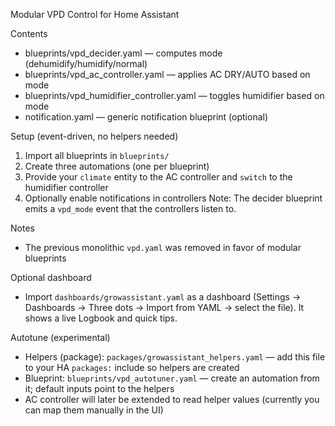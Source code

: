 Modular VPD Control for Home Assistant

Contents
- blueprints/vpd_decider.yaml — computes mode (dehumidify/humidify/normal)
- blueprints/vpd_ac_controller.yaml — applies AC DRY/AUTO based on mode
- blueprints/vpd_humidifier_controller.yaml — toggles humidifier based on mode
- notification.yaml — generic notification blueprint (optional)

Setup (event-driven, no helpers needed)
1. Import all blueprints in `blueprints/`
2. Create three automations (one per blueprint)
3. Provide your `climate` entity to the AC controller and `switch` to the humidifier controller
4. Optionally enable notifications in controllers
Note: The decider blueprint emits a `vpd_mode` event that the controllers listen to.

Notes
- The previous monolithic `vpd.yaml` was removed in favor of modular blueprints

Optional dashboard
- Import `dashboards/growassistant.yaml` as a dashboard (Settings → Dashboards → Three dots → Import from YAML → select the file). It shows a live Logbook and quick tips.

Autotune (experimental)
- Helpers (package): `packages/growassistant_helpers.yaml` — add this file to your HA `packages:` include so helpers are created
- Blueprint: `blueprints/vpd_autotuner.yaml` — create an automation from it; default inputs point to the helpers
- AC controller will later be extended to read helper values (currently you can map them manually in the UI)
